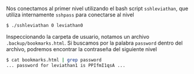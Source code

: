 Nos conectamos al primer nivel utilizando el bash script `sshleviathan`, que
utiliza internamente `sshpass` para conectarse al nivel

```bash
$ ./sshleviathan 0 leviathan0
```

Inspeccionando la carpeta de usuario, notamos un archivo
`.backup/bookmarks.html`. Si buscamos por la palabra `password` dentro del
archivo, podremos encontrar la contraseña del siguiente nivel

```bash
$ cat bookmarks.html | grep password
... password for leviathan1 is PPIfmI1qsA ...
```
